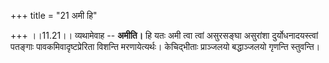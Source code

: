 +++
title = "21 अमी हि"

+++
।।11.21।। व्यथामेवाह -- **अमीति।** हि यतः अमी त्वा त्वां असुरसङ्घा
असुरांशा दुर्योधनादयस्त्वां पतङ्गाः पावकमिवादृष्टप्रेरिता विशन्ति
मरणायेत्यर्थः। केचिद्भीताः प्राञ्जलयो बद्धाञ्जलयो गृणन्ति स्तुवन्ति।
